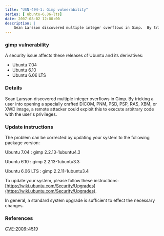 ```yaml
---
title: "USN-494-1: Gimp vulnerability"
series: [ ubuntu-6.06-lts]
date: 2007-08-02 12:00:00
description: |
    Sean Larsson discovered multiple integer overflows in Gimp.  By tricking a user into opening a specially crafted DICOM, PNM, PSD, PSP, RAS, XBM, or XWD image, a remote attacker could exploit this to execute arbitrary code with the user&#39;s privileges.
--- 
```

 
### gimp vulnerability

A security issue affects these releases of Ubuntu and its derivatives:

* Ubuntu 7.04
* Ubuntu 6.10
* Ubuntu 6.06 LTS

### Details

Sean Larsson discovered multiple integer overflows in Gimp. By tricking a user into opening a specially crafted DICOM, PNM, PSD, PSP, RAS, XBM, or XWD image, a remote attacker could exploit this to execute arbitrary code with the user&#39;s privileges.

### Update instructions

The problem can be corrected by updating your system to the following package version:

Ubuntu 7.04
 : gimp <span>2.2.13-1ubuntu4.3</span>

Ubuntu 6.10
 : gimp <span>2.2.13-1ubuntu3.3</span>

Ubuntu 6.06 LTS
 : gimp <span>2.2.11-1ubuntu3.4</span>

To update your system, please follow these instructions: [https://wiki.ubuntu.com/Security/Upgrades](https://wiki.ubuntu.com/Security/Upgrades).

In general, a standard system upgrade is sufficient to effect the necessary changes.

### References

 [CVE-2006-4519](http://people.ubuntu.com/~ubuntu-security/cve/CVE-2006-4519)
 
